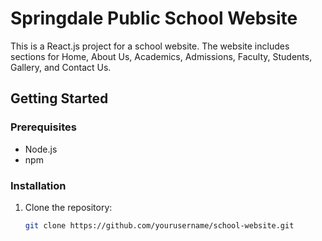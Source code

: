 # Springdale Public School Website

This is a React.js project for a school website. The website includes sections for Home, About Us, Academics, Admissions, Faculty, Students, Gallery, and Contact Us.

## Getting Started

### Prerequisites

- Node.js
- npm

### Installation

1. Clone the repository:
   ```sh
   git clone https://github.com/yourusername/school-website.git
